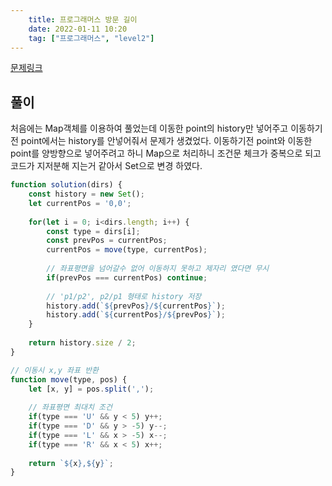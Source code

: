 ```yaml
---
    title: 프로그래머스 방문 길이
    date: 2022-01-11 10:20
    tag: ["프로그래머스", "level2"]
---
```


[문제링크](https://programmers.co.kr/learn/courses/30/lessons/49994)

## 풀이
처음에는 Map객체를 이용하여 풀었는데 이동한 point의 history만 넣어주고 이동하기전 point에서는 history를 안넣어줘서 문제가 생겼었다.
이동하기전 point와 이동한 point를 양방향으로 넣어주려고 하니 Map으로 처리하니 조건문 체크가 중복으로 되고 코드가 지저분해 지는거 같아서 Set으로 변경 하였다.
```javascript
function solution(dirs) {
    const history = new Set();
    let currentPos = '0,0';
    
    for(let i = 0; i<dirs.length; i++) {
        const type = dirs[i];
        const prevPos = currentPos;
        currentPos = move(type, currentPos);
        
        // 좌표평면을 넘어갈수 없어 이동하지 못하고 제자리 였다면 무시
        if(prevPos === currentPos) continue;
        
        // 'p1/p2', p2/p1 형태로 history 저장
        history.add(`${prevPos}/${currentPos}`);
        history.add(`${currentPos}/${prevPos}`);
    }
    
    return history.size / 2;
}

// 이동시 x,y 좌표 반환
function move(type, pos) {
    let [x, y] = pos.split(',');
    
    // 좌표평면 최대치 조건
    if(type === 'U' && y < 5) y++;
    if(type === 'D' && y > -5) y--;
    if(type === 'L' && x > -5) x--;
    if(type === 'R' && x < 5) x++;
    
    return `${x},${y}`;
}
```